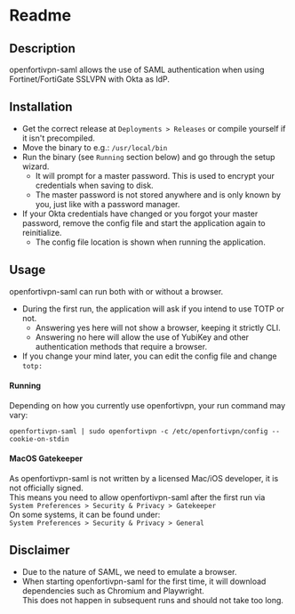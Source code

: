 # Readme
## Description
openfortivpn-saml allows the use of SAML authentication when using Fortinet/FortiGate SSLVPN with Okta as IdP.
## Installation
- Get the correct release at `Deployments > Releases` or compile yourself if it isn't precompiled.
- Move the binary to e.g.: `/usr/local/bin`
- Run the binary (see `Running` section below) and go through the setup wizard.
  - It will prompt for a master password. This is used to encrypt your credentials when saving to disk.
  - The master password is not stored anywhere and is only known by you, just like with a password manager.
- If your Okta credentials have changed or you forgot your master password, remove the config file and start the application again to reinitialize.
  - The config file location is shown when running the application.
## Usage
openfortivpn-saml can run both with or without a browser.  
- During the first run, the application will ask if you intend to use TOTP or not.
  - Answering yes here will not show a browser, keeping it strictly CLI.
  - Answering no here will allow the use of YubiKey and other authentication methods that require a browser.
- If you change your mind later, you can edit the config file and change `totp:`

#### Running
Depending on how you currently use openfortivpn, your run command may vary:  
```
openfortivpn-saml | sudo openfortivpn -c /etc/openfortivpn/config --cookie-on-stdin
```
#### MacOS Gatekeeper
As openfortivpn-saml is not written by a licensed Mac/iOS developer, it is not officially signed.  
This means you need to allow openfortivpn-saml after the first run via  
`System Preferences > Security & Privacy > Gatekeeper`  
On some systems, it can be found under:  
`System Preferences > Security & Privacy > General`

## Disclaimer
- Due to the nature of SAML, we need to emulate a browser.
- When starting openfortivpn-saml for the first time, it will download dependencies such as Chromium and Playwright.  
  This does not happen in subsequent runs and should not take too long.
